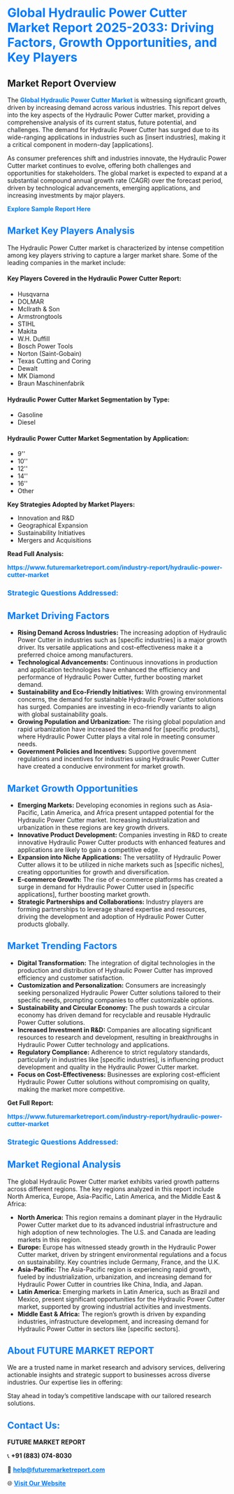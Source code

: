 <h1 style="color: #007BFF;">Global Hydraulic Power Cutter Market Report 2025-2033: Driving Factors, Growth Opportunities, and Key Players</h1>

<section id="overview">
<h2>Market Report Overview</h2>
<p>The <a href="https://www.futuremarketreport.com/industry-report/hydraulic-power-cutter-market" style="color: #007BFF; text-decoration: none;"><strong>Global Hydraulic Power Cutter Market</strong></a> is witnessing significant growth, driven by increasing demand across various industries. This report delves into the key aspects of the Hydraulic Power Cutter market, providing a comprehensive analysis of its current status, future potential, and challenges. The demand for Hydraulic Power Cutter has surged due to its wide-ranging applications in industries such as [insert industries], making it a critical component in modern-day [applications].</p>
<p>As consumer preferences shift and industries innovate, the Hydraulic Power Cutter market continues to evolve, offering both challenges and opportunities for stakeholders. The global market is expected to expand at a substantial compound annual growth rate (CAGR) over the forecast period, driven by technological advancements, emerging applications, and increasing investments by major players.</p>
</section>

<section id="overview">
<p><a href="https://www.futuremarketreport.com/request-sample/reportId=41521" style="color: #007BFF; text-decoration: none;"><strong>Explore Sample Report Here</strong></a></p>
</section>

<section id="key-players">
<h2 style="color: #007BFF;">Market Key Players Analysis</h2>
<p>The Hydraulic Power Cutter market is characterized by intense competition among key players striving to capture a larger market share. Some of the leading companies in the market include:</p>
<h4>Key Players Covered in the Hydraulic Power Cutter Report:</h4>
<ul><li>Husqvarna</li><li>DOLMAR</li><li>McIlrath &amp; Son</li><li>Armstrongtools</li><li>STIHL</li><li>Makita</li><li>W.H. Duffill</li><li>Bosch Power Tools</li><li>Norton (Saint-Gobain)</li><li>Texas Cutting and Coring</li><li>Dewalt</li><li>MK Diamond</li><li>Braun Maschinenfabrik</li></ul>
<h4>Hydraulic Power Cutter Market Segmentation by Type:</h4>
<ul><li>Gasoline</li><li>Diesel</li></ul>

<h4>Hydraulic Power Cutter Market Segmentation by Application:</h4>
<ul><li>9&#039;&#039;</li><li>10&#039;&#039;</li><li>12&#039;&#039;</li><li>14&#039;&#039;</li><li>16&#039;&#039;</li><li>Other</li></ul>
<p><strong>Key Strategies Adopted by Market Players:</strong></p>
<ul>
<li>Innovation and R&D</li>
<li>Geographical Expansion</li>
<li>Sustainability Initiatives</li>
<li>Mergers and Acquisitions</li>
</ul>
</section>

<section>
<p><strong>Read Full Analysis: </strong></p><a href="https://www.futuremarketreport.com/industry-report/hydraulic-power-cutter-market" style="color: #007BFF; text-decoration: none;"><strong>https://www.futuremarketreport.com/industry-report/hydraulic-power-cutter-market</strong></a>
<h3 style="color: #007BFF;">Strategic Questions Addressed:</h3>
</section>

<section id="driving-factors">
<h2 style="color: #007BFF;">Market Driving Factors</h2>
<ul>
<li><strong>Rising Demand Across Industries:</strong> The increasing adoption of Hydraulic Power Cutter in industries such as [specific industries] is a major growth driver. Its versatile applications and cost-effectiveness make it a preferred choice among manufacturers.</li>
<li><strong>Technological Advancements:</strong> Continuous innovations in production and application technologies have enhanced the efficiency and performance of Hydraulic Power Cutter, further boosting market demand.</li>
<li><strong>Sustainability and Eco-Friendly Initiatives:</strong> With growing environmental concerns, the demand for sustainable Hydraulic Power Cutter solutions has surged. Companies are investing in eco-friendly variants to align with global sustainability goals.</li>
<li><strong>Growing Population and Urbanization:</strong> The rising global population and rapid urbanization have increased the demand for [specific products], where Hydraulic Power Cutter plays a vital role in meeting consumer needs.</li>
<li><strong>Government Policies and Incentives:</strong> Supportive government regulations and incentives for industries using Hydraulic Power Cutter have created a conducive environment for market growth.</li>
</ul>
</section>

<section id="growth-opportunities">
<h2 style="color: #007BFF;">Market Growth Opportunities</h2>
<ul>
<li><strong>Emerging Markets:</strong> Developing economies in regions such as Asia-Pacific, Latin America, and Africa present untapped potential for the Hydraulic Power Cutter market. Increasing industrialization and urbanization in these regions are key growth drivers.</li>
<li><strong>Innovative Product Development:</strong> Companies investing in R&D to create innovative Hydraulic Power Cutter products with enhanced features and applications are likely to gain a competitive edge.</li>
<li><strong>Expansion into Niche Applications:</strong> The versatility of Hydraulic Power Cutter allows it to be utilized in niche markets such as [specific niches], creating opportunities for growth and diversification.</li>
<li><strong>E-commerce Growth:</strong> The rise of e-commerce platforms has created a surge in demand for Hydraulic Power Cutter used in [specific applications], further boosting market growth.</li>
<li><strong>Strategic Partnerships and Collaborations:</strong> Industry players are forming partnerships to leverage shared expertise and resources, driving the development and adoption of Hydraulic Power Cutter products globally.</li>
</ul>
</section>

<section id="trending-factors">
<h2 style="color: #007BFF;">Market Trending Factors</h2>
<ul>
<li><strong>Digital Transformation:</strong> The integration of digital technologies in the production and distribution of Hydraulic Power Cutter has improved efficiency and customer satisfaction.</li>
<li><strong>Customization and Personalization:</strong> Consumers are increasingly seeking personalized Hydraulic Power Cutter solutions tailored to their specific needs, prompting companies to offer customizable options.</li>
<li><strong>Sustainability and Circular Economy:</strong> The push towards a circular economy has driven demand for recyclable and reusable Hydraulic Power Cutter solutions.</li>
<li><strong>Increased Investment in R&D:</strong> Companies are allocating significant resources to research and development, resulting in breakthroughs in Hydraulic Power Cutter technology and applications.</li>
<li><strong>Regulatory Compliance:</strong> Adherence to strict regulatory standards, particularly in industries like [specific industries], is influencing product development and quality in the Hydraulic Power Cutter market.</li>
<li><strong>Focus on Cost-Effectiveness:</strong> Businesses are exploring cost-efficient Hydraulic Power Cutter solutions without compromising on quality, making the market more competitive.</li>
</ul>
</section>

<section>
<p><strong>Get Full Report: </strong></p><a href="https://www.futuremarketreport.com/industry-report/hydraulic-power-cutter-market" style="color: #007BFF; text-decoration: none;"><strong>https://www.futuremarketreport.com/industry-report/hydraulic-power-cutter-market</strong></a>
<h3 style="color: #007BFF;">Strategic Questions Addressed:</h3>
</section>


<section id="regional-analysis">
<h2 style="color: #007BFF;">Market Regional Analysis</h2>
<p>The global Hydraulic Power Cutter market exhibits varied growth patterns across different regions. The key regions analyzed in this report include North America, Europe, Asia-Pacific, Latin America, and the Middle East & Africa:</p>
<ul>
<li><strong>North America:</strong> This region remains a dominant player in the Hydraulic Power Cutter market due to its advanced industrial infrastructure and high adoption of new technologies. The U.S. and Canada are leading markets in this region.</li>
<li><strong>Europe:</strong> Europe has witnessed steady growth in the Hydraulic Power Cutter market, driven by stringent environmental regulations and a focus on sustainability. Key countries include Germany, France, and the U.K.</li>
<li><strong>Asia-Pacific:</strong> The Asia-Pacific region is experiencing rapid growth, fueled by industrialization, urbanization, and increasing demand for Hydraulic Power Cutter in countries like China, India, and Japan.</li>
<li><strong>Latin America:</strong> Emerging markets in Latin America, such as Brazil and Mexico, present significant opportunities for the Hydraulic Power Cutter market, supported by growing industrial activities and investments.</li>
<li><strong>Middle East & Africa:</strong> The region’s growth is driven by expanding industries, infrastructure development, and increasing demand for Hydraulic Power Cutter in sectors like [specific sectors].</li>
</ul>
</section>

<footer>
<h2 style="color: #007BFF;">About FUTURE MARKET REPORT</h2>
<p>We are a trusted name in market research and advisory services, delivering actionable insights and strategic support to businesses across diverse industries. Our expertise lies in offering:</p>

<p>Stay ahead in today’s competitive landscape with our tailored research solutions.</p>

<h2 style="color: #007BFF;">Contact Us:</h2>
<p><strong>FUTURE MARKET REPORT</strong></p>
<p>📞 <strong>+91 (883) 074-8030</strong></p>
<p>📧 <strong><a href="mailto:help@futuremarketreport.com" style="color: #007BFF;">help@futuremarketreport.com</a></strong></p>
<p>🌐 <strong><a href="https://www.futuremarketreport.com/" style="color: #007BFF;">Visit Our Website</a></strong></p>
</footer>